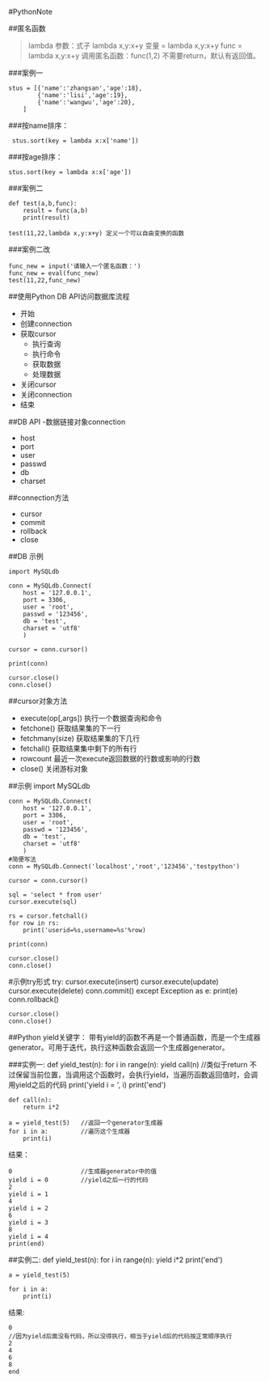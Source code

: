 #PythonNote

##匿名函数

> lambda 参数：式子
> lambda x,y:x+y
> 变量 = lambda x,y:x+y
> func = lambda x,y:x+y
> 调用匿名函数：func(1,2)
> 不需要return，默认有返回值。

###案例一

```
stus = [{'name':'zhangsan','age':18},
        {'name':'lisi','age':19},
        {'name':'wangwu','age':20},
    ]
```

###按name排序：

```
 stus.sort(key = lambda x:x['name'])
```

###按age排序：
```
stus.sort(key = lambda x:x['age'])
```

###案例二

    def test(a,b,func):
        result = func(a,b)
        print(result)

    test(11,22,lambda x,y:x+y) 定义一个可以自由变换的函数

###案例二改

    func_new = input('请输入一个匿名函数：')
    func_new = eval(func_new)
    test(11,22,func_new)

##使用Python DB API访问数据库流程

+ 开始
+ 创建connection
+ 获取cursor
    - 执行查询
    - 执行命令
    - 获取数据
    - 处理数据
+ 关闭cursor
+ 关闭connection
+ 结束

##DB API -数据链接对象connection
+ host
+ port
+ user
+ passwd
+ db
+ charset

##connection方法
+ cursor
+ commit
+ rollback
+ close

##DB 示例

    import MySQLdb

    conn = MySQLdb.Connect(
        host = '127.0.0.1',
        port = 3306,
        user = 'root',
        passwd = '123456',
        db = 'test',
        charset = 'utf8'    
        )

    cursor = conn.cursor()

    print(conn)

    cursor.close()
    conn.close()

##cursor对象方法
+ execute(op[,args])        执行一个数据查询和命令
+ fetchone()                获取结果集的下一行
+ fetchmany(size)           获取结果集的下几行
+ fetchall()                获取结果集中剩下的所有行
+ rowcount                  最近一次execute返回数据的行数或影响的行数
+ close()                   关闭游标对象

##示例
    import MySQLdb

    conn = MySQLdb.Connect(
        host = '127.0.0.1',
        port = 3306,
        user = 'root',
        passwd = '123456',
        db = 'test',
        charset = 'utf8'    
        )
    #简便写法
    conn = MySQLdb.Connect('localhost','root','123456','testpython')

    cursor = conn.cursor()

    sql = 'select * from user'
    cursor.execute(sql)

    rs = cursor.fetchall()
    for row in rs:
        print('userid=%s,username=%s'%row)

    print(conn)

    cursor.close()
    conn.close()

#示例try形式
    try:
        cursor.execute(insert)
        cursor.execute(update)
        cursor.execute(delete)
        conn.commit()
    except Exception as e:
        print(e)
        conn.rollback()

    cursor.close()
    conn.close()

##Python yield关键字：
带有yield的函数不再是一个普通函数，而是一个生成器generator。可用于迭代，执行这种函数会返回一个生成器generator。

###实例一:
    def yield_test(n):
        for i in range(n):
            yield call(n)               //类似于return 不过保留当前位置，当调用这个函数时，会执行yield，当遍历函数返回值时，会调用yield之后的代码
            print('yield i = ', i)
        print('end')

    def call(n):
        return i*2

    a = yield_test(5)   //返回一个generator生成器
    for i in a:         //遍历这个生成器
        print(i)

结果：

    0                   //生成器generator中的值
    yield i = 0         //yield之后一行的代码
    2
    yield i = 1
    4
    yield i = 2
    6
    yield i = 3
    8
    yield i = 4
    print(end)


##实例二:
    def yield_test(n):
        for i in range(n):
            yield i*2
        print('end')

    a = yield_test(5)

    for i in a:
        print(i)

结果:

    0              
    //因为yield后面没有代码，所以没得执行，相当于yield后的代码按正常顺序执行
    2
    4
    6
    8
    end
